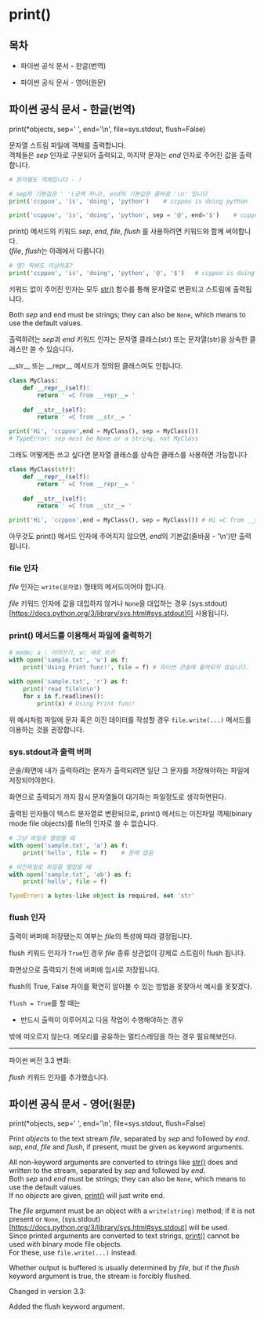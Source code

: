 # print()

## 목차

* 파이썬 공식 문서 - 한글(번역)
    
* 파이썬 공식 문서 - 영어(원문)

## 파이썬 공식 문서 - 한글(번역)

print(*objects, sep=' ', end='\n', file=sys.stdout, flush=False)

문자열 스트림 파일에 객체를 출력합니다.<br>
객체들은 *sep* 인자로 구분되어 출력되고, 마지막 문자는 *end* 인자로 주어진 값을 출력합니다.

```python
# 문자열도 객체입니다 - !

# sep의 기본값은 ' '(공백 하나), end의 기본값은 줄바꿈 '\n' 입니다
print('ccppoo', 'is', 'doing', 'python')    # ccppoo is doing python

print('ccppoo', 'is', 'doing', 'python', sep = '@', end='$')    # ccppoo@is@doing@python$
```

print() 메서드의 키워드 *sep*, *end*, *file*, *flush* 를 사용하려면 키워드와 함께 써야합니다.<br>
(*file*, *flush*는 아래에서 다룹니다)

```python
# 엥? 딱봐도 이상하죠?
print('ccppoo', 'is', 'doing', 'python', '@', '$')   # ccppoo is doing python @ $
```

키워드 없이 주어진 인자는 모두 [str()](https://docs.python.org/3/library/stdtypes.html#str) 함수를 통해 문자열로 변환되고 스트림에 출력됩니다.

Both *sep* and end must be strings; they can also be `None`, which means to use the default values.<br>

출력하려는 *sep*과 *end* 키워드 인자는 문자열 클래스(str) 또는 문자열(str)을 상속한 클래스만 쓸 수 있습니다.

\_\_str\_\_ 또는 \_\_repr\_\_ 메서드가 정의된 클래스여도 안됩니다.

```python
class MyClass:
    def __repr__(self):
        return ' =C from __repr__= '
        
    def __str__(self):
        return ' =C from __str__= '

print('Hi', 'ccppoo',end = MyClass(), sep = MyClass())
# TypeError: sep must be None or a string, not MyClass
```

그래도 어떻게든 쓰고 싶다면 문자열 클래스를 상속한 클래스를 사용하면 가능합니다

```python
class MyClass(str):
    def __repr__(self):
        return ' =C from __repr__= '
        
    def __str__(self):
        return ' =C from __str__= '

print('Hi', 'ccppoo',end = MyClass(), sep = MyClass()) # Hi =C from __str__= ccppoo =C from __str__= 
```

아무것도 print() 메서드 인자에 주어지지 않으면, *end*의 기본값(줄바꿈 - '\n')만 출력됩니다.

### file 인자

*file* 인자는 `write(문자열)` 형태의 메서드이어야 합니다.

*file* 키워드 인자에 값을 대입하지 않거나 `None`을 대입하는 경우 (sys.stdout)[https://docs.python.org/3/library/sys.html#sys.stdout]이 사용됩니다.

### print() 메서드를 이용해서 파일에 출력하기

```python
# mode; a : 이어쓰기, w: 새로 쓰기
with open('sample.txt', 'w') as f:
    print('Using Print func!', file = f) # 파이썬 콘솔에 출력되지 않습니다.
    
with open('sample.txt', 'r') as f:
    print('read file\n\n')
    for x in f.readlines():
        print(x) # Using Print func!
```

위 예시처럼 파일에 문자 혹은 이진 데이터를 작성할 경우 `file.write(...)` 메서드를 이용하는 것을 권장합니다.

### sys.stdout과 출력 버퍼

콘솔/화면에 내가 출력하려는 문자가 출력되려면 일단 그 문자를 저장해야하는 파일에 저장되어야한다.

화면으로 출력되기 까지 잠시 문자열들이 대기하는 파일정도로 생각하면된다.

출력된 인자들이 텍스트 문자열로 변환되므로, print() 메서드는 이진파일 객체(binary mode file objects)를 file의 인자로 쓸 수 없습니다.

```python
# 그냥 파일로 열었을 때
with open('sample.txt', 'a') as f:
    print('hello', file = f)    # 문제 없음

# 이진파일로 파일을 열었을 때
with open('sample.txt', 'ab') as f:
    print('hello', file = f)    

TypeError: a bytes-like object is required, not 'str'
```

### flush 인자

출력이 버퍼에 저장됐는지 여부는 *file*의 특성에 따라 결정됩니다.

flush 키워드 인자가 `True`인 경우 *file* 종류 상관없이 강제로 스트림이 flush 됩니다.

화면상으로 출력되기 전에 버퍼에 임시로 저장됩니다.

flush의 True, False 차이를 확연히 알아볼 수 있는 방법을 못찾아서 예시를 못찾겠다.

`flush = True`를 할 때는 

* 반드시 출력이 이루어지고 다음 작업이 수행해야하는 경우

밖에 떠오르지 않는다. 메모리를 공유하는 멀티스레딩을 하는 경우 필요해보인다.

------

파이썬 버전 3.3 변화: 

*flush* 키워드 인자를 추가했습니다.

## 파이썬 공식 문서 - 영어(원문)

print(*objects, sep=' ', end='\n', file=sys.stdout, flush=False)

Print *objects* to the text stream *file*, separated by *sep* and followed by *end*. *sep*, *end*, *file* and *flush*, if present, must be given as keyword arguments.

All non-keyword arguments are converted to strings like [str()](https://docs.python.org/3/library/stdtypes.html#str) does and written to the stream, separated by *sep* and followed by *end*.<br>
Both *sep* and *end* must be strings; they can also be `None`, which means to use the default values.<br>
If no *objects* are given, [print()](https://docs.python.org/3/library/functions.html#print) will just write end.

The *file* argument must be an object with a `write(string)` method; if it is not present or `None`, (sys.stdout)[https://docs.python.org/3/library/sys.html#sys.stdout] will be used.<br>
Since printed arguments are converted to text strings, [print()](https://docs.python.org/3/library/functions.html#print) cannot be used with binary mode file objects.<br>
For these, use `file.write(...)` instead.

Whether output is buffered is usually determined by *file*, but if the *flush* keyword argument is true, the stream is forcibly flushed.

Changed in version 3.3: 

Added the flush keyword argument.